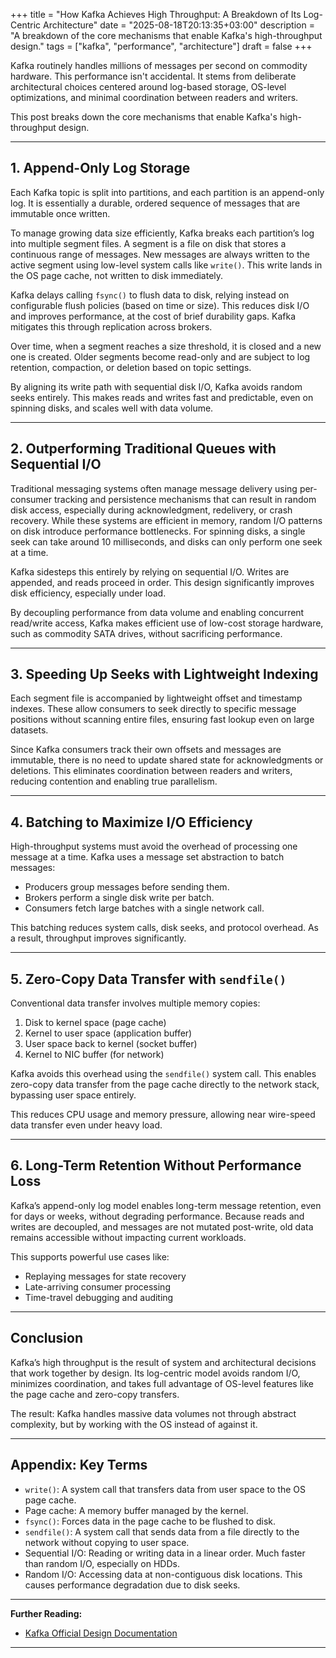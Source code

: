 +++
title = "How Kafka Achieves High Throughput: A Breakdown of Its Log-Centric Architecture"
date = "2025-08-18T20:13:35+03:00"
description = "A breakdown of the core mechanisms that enable Kafka's high-throughput design."
tags = ["kafka", "performance", "architecture"]
draft = false
+++

Kafka routinely handles millions of messages per second on commodity hardware. This performance isn't accidental. It stems from deliberate architectural choices centered around log-based storage, OS-level optimizations, and minimal coordination between readers and writers.

This post breaks down the core mechanisms that enable Kafka's high-throughput design.

---

## 1. Append-Only Log Storage

Each Kafka topic is split into partitions, and each partition is an append-only log. It is essentially a durable, ordered sequence of messages that are immutable once written.

To manage growing data size efficiently, Kafka breaks each partition’s log into multiple segment files. A segment is a file on disk that stores a continuous range of messages. New messages are always written to the active segment using low-level system calls like `write()`. This write lands in the OS page cache, not written to disk immediately.

Kafka delays calling `fsync()` to flush data to disk, relying instead on configurable flush policies (based on time or size). This reduces disk I/O and improves performance, at the cost of brief durability gaps. Kafka mitigates this through replication across brokers.

Over time, when a segment reaches a size threshold, it is closed and a new one is created. Older segments become read-only and are subject to log retention, compaction, or deletion based on topic settings.

By aligning its write path with sequential disk I/O, Kafka avoids random seeks entirely. This makes reads and writes fast and predictable, even on spinning disks, and scales well with data volume.

---

## 2. Outperforming Traditional Queues with Sequential I/O

Traditional messaging systems often manage message delivery using per-consumer tracking and persistence mechanisms that can result in random disk access, especially during acknowledgment, redelivery, or crash recovery. While these systems are efficient in memory, random I/O patterns on disk introduce performance bottlenecks. For spinning disks, a single seek can take around 10 milliseconds, and disks can only perform one seek at a time.

Kafka sidesteps this entirely by relying on sequential I/O. Writes are appended, and reads proceed in order. This design significantly improves disk efficiency, especially under load.

By decoupling performance from data volume and enabling concurrent read/write access, Kafka makes efficient use of low-cost storage hardware, such as commodity SATA drives, without sacrificing performance.

---

## 3. Speeding Up Seeks with Lightweight Indexing

Each segment file is accompanied by lightweight offset and timestamp indexes. These allow consumers to seek directly to specific message positions without scanning entire files, ensuring fast lookup even on large datasets.

Since Kafka consumers track their own offsets and messages are immutable, there is no need to update shared state for acknowledgments or deletions. This eliminates coordination between readers and writers, reducing contention and enabling true parallelism.

---

## 4. Batching to Maximize I/O Efficiency

High-throughput systems must avoid the overhead of processing one message at a time. Kafka uses a message set abstraction to batch messages:

- Producers group messages before sending them.
- Brokers perform a single disk write per batch.
- Consumers fetch large batches with a single network call.

This batching reduces system calls, disk seeks, and protocol overhead. As a result, throughput improves significantly.

---

## 5. Zero-Copy Data Transfer with `sendfile()`

Conventional data transfer involves multiple memory copies:

1. Disk to kernel space (page cache)  
2. Kernel to user space (application buffer)  
3. User space back to kernel (socket buffer)  
4. Kernel to NIC buffer (for network)

Kafka avoids this overhead using the `sendfile()` system call. This enables zero-copy data transfer from the page cache directly to the network stack, bypassing user space entirely.

This reduces CPU usage and memory pressure, allowing near wire-speed data transfer even under heavy load.

---

## 6. Long-Term Retention Without Performance Loss

Kafka’s append-only log model enables long-term message retention, even for days or weeks, without degrading performance. Because reads and writes are decoupled, and messages are not mutated post-write, old data remains accessible without impacting current workloads.

This supports powerful use cases like:

- Replaying messages for state recovery  
- Late-arriving consumer processing  
- Time-travel debugging and auditing

---

## Conclusion

Kafka’s high throughput is the result of system and architectural decisions that work together by design. Its log-centric model avoids random I/O, minimizes coordination, and takes full advantage of OS-level features like the page cache and zero-copy transfers.

The result: Kafka handles massive data volumes not through abstract complexity, but by working with the OS instead of against it.

---

## Appendix: Key Terms

- `write()`: A system call that transfers data from user space to the OS page cache.  
- Page cache: A memory buffer managed by the kernel.  
- `fsync()`: Forces data in the page cache to be flushed to disk.  
- `sendfile()`: A system call that sends data from a file directly to the network without copying to user space.  
- Sequential I/O: Reading or writing data in a linear order. Much faster than random I/O, especially on HDDs.  
- Random I/O: Accessing data at non-contiguous disk locations. This causes performance degradation due to disk seeks.

---

**Further Reading:**

- [Kafka Official Design Documentation](https://kafka.apache.org/documentation/#design)

---
